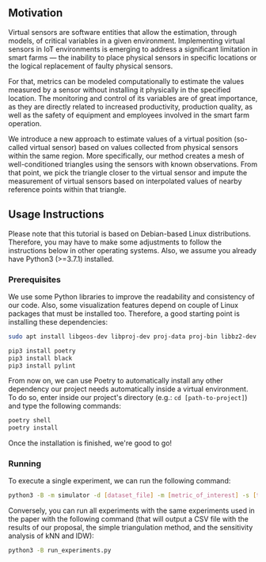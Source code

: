 ## Motivation

Virtual sensors are software entities that allow the estimation, through models, of critical variables in a given environment. Implementing virtual sensors in IoT environments is emerging to address a significant limitation in smart farms — the inability to place physical sensors in specific locations or the logical replacement of faulty physical sensors.

For that, metrics can be modeled computationally to estimate the values measured by a sensor without installing it physically in the specified location. The monitoring and control of its variables are of great importance, as they are directly related to increased productivity, production quality, as well as the safety of equipment and employees involved in the smart farm operation.

We introduce a new approach to estimate values of a virtual position (so-called virtual sensor) based on values collected from physical sensors within the same region. More specifically, our method creates a mesh of well-conditioned triangles using the sensors with known observations. From that point, we pick the triangle closer to the virtual sensor and impute the measurement of virtual sensors based on interpolated values of nearby reference points within that triangle.

## Usage Instructions


Please note that this tutorial is based on Debian-based Linux distributions. Therefore, you may have to make some adjustments to follow the instructions below in other operating systems. Also, we assume you already have Python3 (>=3.7.1) installed.

### Prerequisites

We use some Python libraries to improve the readability and consistency of our code. Also, some visualization features depend on couple of Linux packages that must be installed too. Therefore, a good starting point is installing these dependencies:

```bash
sudo apt install libgeos-dev libproj-dev proj-data proj-bin libbz2-dev libblas3 liblapack3 liblapack-dev libblas-dev libatlas-base-dev gfortran

pip3 install poetry
pip3 install black
pip3 install pylint
```

From now on, we can use Poetry to automatically install any other dependency our project needs automatically inside a virtual environment. To do so, enter inside our project's directory (e.g.: `cd [path-to-project]`) and type the following commands:

```bash
poetry shell
poetry install
```

Once the installation is finished, we're good to go!

### Running

To execute a single experiment, we can run the following command:

```bash
python3 -B -m simulator -d [dataset_file] -m [metric_of_interest] -s [timespan] -n [n_sensors] -k [n_neighbors] -a [technique]
```

Conversely, you can run all experiments with the same experiments used in the paper with the following command (that will output a CSV file with the results of our proposal, the simple triangulation method, and the sensitivity analysis of kNN and IDW):

```bash
python3 -B run_experiments.py
```
